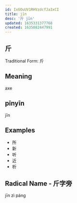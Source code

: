 ```yaml
---
id: IxGOuUV1RHVzdcfJa3xCI
title: jīn
desc: '斤 jīn'
updated: 1635331377768
created: 1635082447991
---
```


## 斤

Traditional Form: 斤 

## Meaning

axe

## pīnyīn

jīn

## Examples

- 所
- 新
- 听
- 近
- 析

## Radical Name - 斤字旁

jīn zì páng